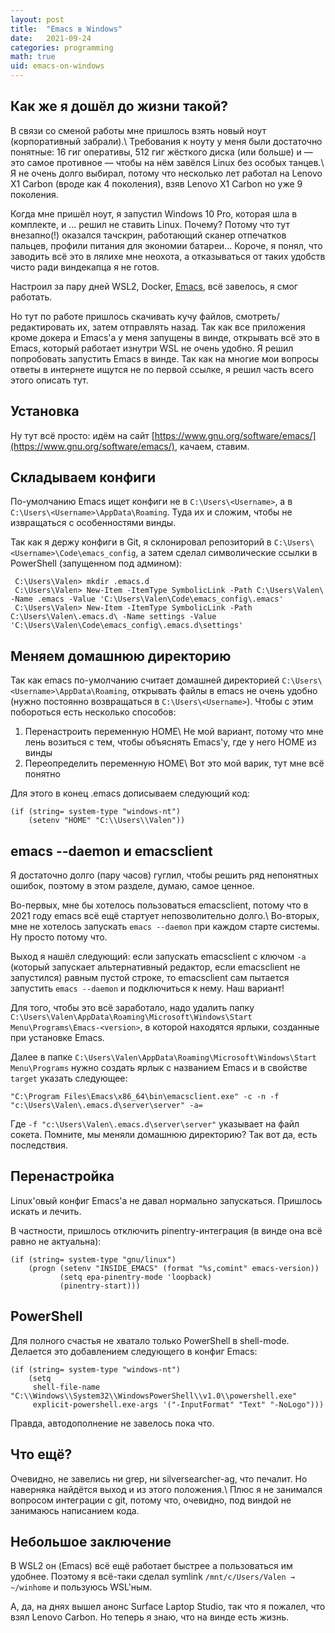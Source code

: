 ```yaml
---
layout: post
title:  "Emacs в Windows"
date:   2021-09-24
categories: programming
math: true
uid: emacs-on-windows
---
```


## Как же я дошёл до жизни такой?
В связи со сменой работы мне пришлось взять новый ноут (корпоративный забрали).\\
Требования к ноуту у меня были достаточно понятные: 16 гиг оперативы, 512 гиг жёсткого диска (или больше) и — это самое противное — чтобы на нём завёлся Linux без особых танцев.\\
Я не очень долго выбирал, потому что несколько лет работал на Lenovo X1 Carbon (вроде как 4 поколения), взяв Lenovo X1 Carbon но уже 9 поколения.

Когда мне пришёл ноут, я запустил Windows 10 Pro, которая шла в комплекте, и ... решил не ставить Linux. Почему? Потому что тут внезапно(!) оказался тачскрин, работающий сканер отпечатков пальцев, профили питания для экономии батареи... Короче, я понял, что заводить всё это в лялихе мне неохота, а отказываться от таких удобств чисто ради виндекапца я не готов.

Настроил за пару дней WSL2, Docker, [Emacs](https://emacsredux.com/blog/2020/09/23/using-emacs-on-windows-with-wsl2/), всё завелось, я смог работать.

Но тут по работе пришлось скачивать кучу файлов, смотреть/редактировать их, затем отправлять назад. Так как все приложения кроме докера и Emacs'а у меня запущены в винде, открывать всё это в Emacs, который работает изнутри WSL не очень удобно. Я решил попробовать запустить Emacs в винде. Так как на многие мои вопросы ответы в интернете ищутся не по первой ссылке, я решил часть всего этого описать тут.

## Установка
Ну тут всё просто: идём на сайт [https://www.gnu.org/software/emacs/](https://www.gnu.org/software/emacs/), качаем, ставим.

## Складываем конфиги
По-умолчанию Emacs ищет конфиги не в `C:\Users\<Username>`, а в `C:\Users\<Username>\AppData\Roaming`. Туда их и сложим, чтобы не извращаться с особенностями винды.

Так как я держу конфиги в Git, я склонировал репозиторий в `C:\Users\<Username>\Code\emacs_config`, а затем сделал символические ссылки в PowerShell (запущенном под админом):
```
 C:\Users\Valen> mkdir .emacs.d
 C:\Users\Valen> New-Item -ItemType SymbolicLink -Path C:\Users\Valen\ -Name .emacs -Value 'C:\Users\Valen\Code\emacs_config\.emacs'
 C:\Users\Valen> New-Item -ItemType SymbolicLink -Path C:\Users\Valen\.emacs.d\ -Name settings -Value 'C:\Users\Valen\Code\emacs_config\.emacs.d\settings'
```

## Меняем домашнюю директорию
Так как emacs по-умолчанию считает домашней директорией `C:\Users\<Username>\AppData\Roaming`, открывать файлы в emacs не очень удобно (нужно постоянно возвращаться в `C:\Users\<Username>`). Чтобы с этим побороться есть несколько способов:
1. Перенастроить переменную HOME\\
   Не мой вариант, потому что мне лень возиться с тем, чтобы объяснять Emacs'у, где у него HOME из винды
2. Переопределить переменную HOME\\
   Вот это мой варик, тут мне всё понятно

Для этого в конец .emacs дописываем следующий код:
```elisp
(if (string= system-type "windows-nt")
    (setenv "HOME" "C:\\Users\\Valen"))
```

## emacs --daemon и emacsclient
Я достаточно долго (пару часов) гуглил, чтобы решить ряд непонятных ошибок, поэтому в этом разделе, думаю, самое ценное.

Во-первых, мне бы хотелось пользоваться emacsclient, потому что в 2021 году emacs всё ещё стартует непозволительно долго.\\
Во-вторых, мне не хотелось запускать `emacs --daemon` при каждом старте системы. Ну просто потому что.

Выход я нашёл следующий: если запускать emacsclient с ключом `-a` (который запускает альтернативный редактор, если emacsclient не запустился) равным пустой строке, то emacsclient сам пытается запустить `emacs --daemon` и подключиться к нему. Наш вариант!

Для того, чтобы это всё заработало, надо удалить папку `C:\Users\Valen\AppData\Roaming\Microsoft\Windows\Start Menu\Programs\Emacs-<version>`, в которой находятся ярлыки, созданные при установке Emacs.

Далее в папке `C:\Users\Valen\AppData\Roaming\Microsoft\Windows\Start Menu\Programs` нужно создать ярлык с названием Emacs и в свойстве `target` указать следующее:
```
"C:\Program Files\Emacs\x86_64\bin\emacsclient.exe" -c -n -f "c:\Users\Valen\.emacs.d\server\server" -a=
```
Где `-f "c:\Users\Valen\.emacs.d\server\server"` указывает на файл сокета. Помните, мы меняли домашнюю директорию? Так вот да, есть последствия.

## Перенастройка
Linux'овый конфиг Emacs'а не давал нормально запускаться. Пришлось искать и лечить.

В частности, пришлось отключить pinentry-интеграция (в винде она всё равно не актуальна):
```elisp
(if (string= system-type "gnu/linux")
    (progn (setenv "INSIDE_EMACS" (format "%s,comint" emacs-version))
           (setq epa-pinentry-mode 'loopback)
           (pinentry-start)))
```

## PowerShell
Для полного счастья не хватало только PowerShell в shell-mode. Делается это добавлением следующего в конфиг Emacs:
```elisp
(if (string= system-type "windows-nt")
    (setq
     shell-file-name "C:\\Windows\\System32\\WindowsPowerShell\\v1.0\\powershell.exe"
     explicit-powershell.exe-args '("-InputFormat" "Text" "-NoLogo")))
```

Правда, автодополнение не завелось пока что.

## Что ещё?
Очевидно, не завелись ни grep, ни silversearcher-ag, что печалит. Но наверняка найдётся выход и из этого положения.\\
Плюс я не занимался вопросом интеграции с git, потому что, очевидно, под виндой не занимаюсь написанием кода.

## Небольшое заключение
В WSL2 он (Emacs) всё ещё работает быстрее а пользоваться им удобнее. Поэтому я всё-таки сделал symlink `/mnt/c/Users/Valen → ~/winhome` и пользуюсь WSL'ным.

А, да, на днях вышел анонс Surface Laptop Studio, так что я пожалел, что взял Lenovo Carbon. Но теперь я знаю, что на винде есть жизнь.
